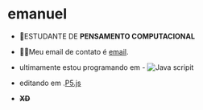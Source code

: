 # emanuel
- :raised_eyebrow:ESTUDANTE DE **PENSAMENTO COMPUTACIONAL**
- :face_exhaling:Meu email de contato é [email](emanuel.morales@escola.pr.gov.br).
- ultimamente estou programando em - ![Java scripit](https://img.shields.io/badge/JavaScript-323330?style=for-the-badge&logo=javascript&logoColor=F7DF1E)
- editando em .[P5.js](https://editor.p5js.org/)




































































































































































- ~~**XD**~~




























































































































































































































